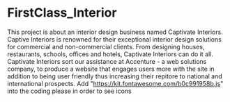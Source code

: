 # FirstClass_Interior
This project is about an interior design business named Captivate Interiors. Captive Interiors is renowned for their exceptional interior design solutions for commercial and non-commercial clients. From designing houses, restaurants, schools, offices and hotels, Captivate Interiors can do it all. Captivate Interiors sort our assistance at Accenture - a web solutions company, to produce a website that engages users more with the site in addition to being user friendly thus increasing their repitore to national and international prospects.
Add "https://kit.fontawesome.com/b0c991958b.js" into the coding please in order to see icons
